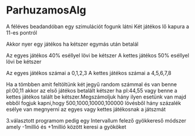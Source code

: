# ParhuzamosAlg

A féléves beadandóban egy szimulációt fogunk látni
Két játékos lő kapura a 11-es pontról

Akkor nyer egy játékos ha kétszer egymás után betalál

Az egyes játékos 40% eséllyel lövi be kétszer
A kettes játékos 50% eséllyel lövi be kétszer

Az egyes játékos számai a 0,1,2,3
A kettes játékos számai a 4,5,6,7,8

Ha a tömbben amit feltöltünk két jegyű random számmal és van benne pl:00,11 akkor az első játékos betalált kétszer ha pl:44,55 vagy benne a kettes játékos talált be kétszer.Megszámoljuk hány ilyen esetünk van majd ebből fogjuk kapni,hogy 500,1000,10000,100000 lövésből hány százalék esélye van megnyerni az egyes vagy kettes játékosnak a játszmát

3.választott programom pedig egy Intervallum felező gyökkereső módszer amely -1millió és +1millió között keresi a gyököket 
